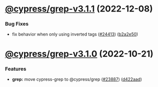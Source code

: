 # [@cypress/grep-v3.1.1](https://github.com/cypress-io/cypress/compare/@cypress/grep-v3.1.0...@cypress/grep-v3.1.1) (2022-12-08)


### Bug Fixes

* fix behavior when only using inverted tags ([#24413](https://github.com/cypress-io/cypress/issues/24413)) ([b2a2e50](https://github.com/cypress-io/cypress/commit/b2a2e508638d5132fc30e01d707de81d22fde359))

# [@cypress/grep-v3.1.0](https://github.com/cypress-io/cypress/compare/@cypress/grep-v3.0.3...@cypress/grep-v3.1.0) (2022-10-21)


### Features

* **grep:** move cypress-grep to @cypress/grep ([#23887](https://github.com/cypress-io/cypress/issues/23887)) ([d422aad](https://github.com/cypress-io/cypress/commit/d422aadfa10e5aaac17ed0e4dd5e18a73d821490))

